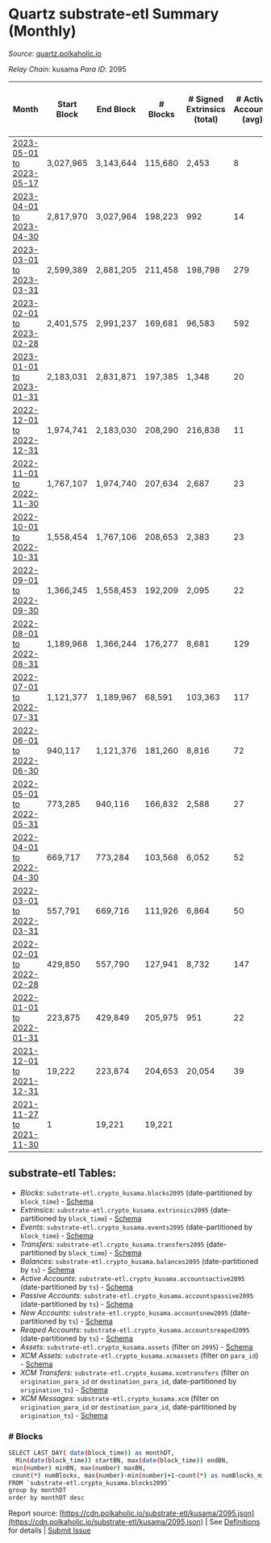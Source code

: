 # Quartz substrate-etl Summary (Monthly)

_Source_: [quartz.polkaholic.io](https://quartz.polkaholic.io)

*Relay Chain*: kusama
*Para ID*: 2095



| Month | Start Block | End Block | # Blocks | # Signed Extrinsics (total) | # Active Accounts (avg) | # Addresses with Balances (max) | Issues |
| ----- | ----------- | --------- | -------- | --------------------------- | ----------------------- | ------------------------------- | ------ |
| [2023-05-01 to 2023-05-17](/kusama/2095-quartz/2023-05-31.md) | 3,027,965 | 3,143,644 | 115,680 | 2,453 | 8 | 80,161 | -   |   
| [2023-04-01 to 2023-04-30](/kusama/2095-quartz/2023-04-30.md) | 2,817,970 | 3,027,964 | 198,223 | 992 | 14 | 80,140 | - 11,772 (5.61%) |   
| [2023-03-01 to 2023-03-31](/kusama/2095-quartz/2023-03-31.md) | 2,599,389 | 2,881,205 | 211,458 | 198,798 | 279 | 80,109 | - 70,359 (24.97%) |   
| [2023-02-01 to 2023-02-28](/kusama/2095-quartz/2023-02-28.md) | 2,401,575 | 2,991,237 | 169,681 | 96,583 | 592 | 72,064 | - 419,982 (71.22%) |   
| [2023-01-01 to 2023-01-31](/kusama/2095-quartz/2023-01-31.md) | 2,183,031 | 2,831,871 | 197,385 | 1,348 | 20 | 72,011 | - 451,456 (69.58%) |   
| [2022-12-01 to 2022-12-31](/kusama/2095-quartz/2022-12-31.md) | 1,974,741 | 2,183,030 | 208,290 | 216,838 | 11 | 71,960 | -   |   
| [2022-11-01 to 2022-11-30](/kusama/2095-quartz/2022-11-30.md) | 1,767,107 | 1,974,740 | 207,634 | 2,687 | 23 | 15,832 | -   |   
| [2022-10-01 to 2022-10-31](/kusama/2095-quartz/2022-10-31.md) | 1,558,454 | 1,767,106 | 208,653 | 2,383 | 23 | 15,566 | -   |   
| [2022-09-01 to 2022-09-30](/kusama/2095-quartz/2022-09-30.md) | 1,366,245 | 1,558,453 | 192,209 | 2,095 | 22 | 15,413 | -   |   
| [2022-08-01 to 2022-08-31](/kusama/2095-quartz/2022-08-31.md) | 1,189,968 | 1,366,244 | 176,277 | 8,681 | 129 | 15,332 | -   |   
| [2022-07-01 to 2022-07-31](/kusama/2095-quartz/2022-07-31.md) | 1,121,377 | 1,189,967 | 68,591 | 103,363 | 117 | 13,103 | -   |   
| [2022-06-01 to 2022-06-30](/kusama/2095-quartz/2022-06-30.md) | 940,117 | 1,121,376 | 181,260 | 8,816 | 72 | 13,091 | -   |   
| [2022-05-01 to 2022-05-31](/kusama/2095-quartz/2022-05-31.md) | 773,285 | 940,116 | 166,832 | 2,588 | 27 | 11,838 | -   |   
| [2022-04-01 to 2022-04-30](/kusama/2095-quartz/2022-04-30.md) | 669,717 | 773,284 | 103,568 | 6,052 | 52 | 11,764 | -   |   
| [2022-03-01 to 2022-03-31](/kusama/2095-quartz/2022-03-31.md) | 557,791 | 669,716 | 111,926 | 6,864 | 50 | 11,643 | -   |   
| [2022-02-01 to 2022-02-28](/kusama/2095-quartz/2022-02-28.md) | 429,850 | 557,790 | 127,941 | 8,732 | 147 | 11,258 | -   |   
| [2022-01-01 to 2022-01-31](/kusama/2095-quartz/2022-01-31.md) | 223,875 | 429,849 | 205,975 | 951 | 22 | 9,367 | -   |   
| [2021-12-01 to 2021-12-31](/kusama/2095-quartz/2021-12-31.md) | 19,222 | 223,874 | 204,653 | 20,054 | 39 | 9,209 | -   |   
| [2021-11-27 to 2021-11-30](/kusama/2095-quartz/2021-11-30.md) | 1 | 19,221 | 19,221 |  |  | 4 | -   |   

## substrate-etl Tables:

* _Blocks_: `substrate-etl.crypto_kusama.blocks2095` (date-partitioned by `block_time`) - [Schema](/schema/balances.json)
* _Extrinsics_: `substrate-etl.crypto_kusama.extrinsics2095` (date-partitioned by `block_time`) - [Schema](/schema/extrinsics.json)
* _Events_: `substrate-etl.crypto_kusama.events2095` (date-partitioned by `block_time`) - [Schema](/schema/events.json)
* _Transfers_: `substrate-etl.crypto_kusama.transfers2095` (date-partitioned by `block_time`) - [Schema](/schema/transfers.json)
* _Balances_: `substrate-etl.crypto_kusama.balances2095` (date-partitioned by `ts`) - [Schema](/schema/balances.json)
* _Active Accounts_: `substrate-etl.crypto_kusama.accountsactive2095` (date-partitioned by `ts`) - [Schema](/schema/accountsactive.json)
* _Passive Accounts_: `substrate-etl.crypto_kusama.accountspassive2095` (date-partitioned by `ts`) - [Schema](/schema/accountspassive.json)
* _New Accounts_: `substrate-etl.crypto_kusama.accountsnew2095` (date-partitioned by `ts`) - [Schema](/schema/accountsnew.json)
* _Reaped Accounts_: `substrate-etl.crypto_kusama.accountsreaped2095` (date-partitioned by `ts`) - [Schema](/schema/accountsreaped.json)
* _Assets_: `substrate-etl.crypto_kusama.assets` (filter on `2095`) - [Schema](/schema/assets.json)
* _XCM Assets_: `substrate-etl.crypto_kusama.xcmassets` (filter on `para_id`) - [Schema](/schema/xcmassets.json)
* _XCM Transfers_: `substrate-etl.crypto_kusama.xcmtransfers` (filter on `origination_para_id` or `destination_para_id`, date-partitioned by `origination_ts`) - [Schema](/schema/xcmtransfers.json)
* _XCM Messages_: `substrate-etl.crypto_kusama.xcm` (filter on `origination_para_id` or `destination_para_id`, date-partitioned by `origination_ts`) - [Schema](/schema/xcm.json)

### # Blocks
```bash
SELECT LAST_DAY( date(block_time)) as monthDT,
  Min(date(block_time)) startBN, max(date(block_time)) endBN, 
 min(number) minBN, max(number) maxBN, 
 count(*) numBlocks, max(number)-min(number)+1-count(*) as numBlocks_missing 
FROM `substrate-etl.crypto_kusama.blocks2095` 
group by monthDT 
order by monthDT desc
```


Report source: [https://cdn.polkaholic.io/substrate-etl/kusama/2095.json](https://cdn.polkaholic.io/substrate-etl/kusama/2095.json) | See [Definitions](/DEFINITIONS.md) for details | [Submit Issue](https://github.com/colorfulnotion/substrate-etl/issues)
